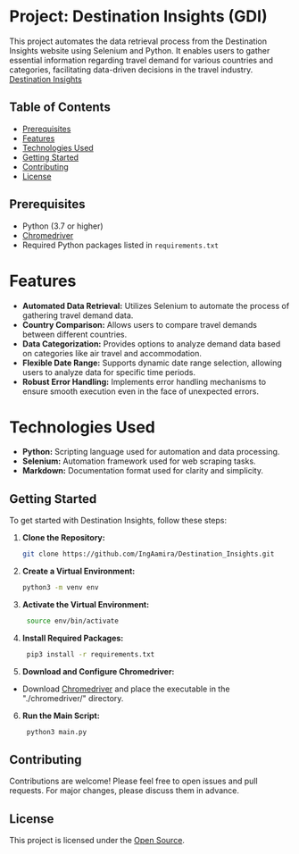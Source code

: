 # Project: Destination Insights (GDI)

This project automates the data retrieval process from the Destination Insights website using Selenium and Python. It enables users to gather essential information regarding travel demand for various countries and categories, facilitating data-driven decisions in the travel industry.
[Destination Insights](https://destinationinsights.withgoogle.com/intl/en_ALL/)

## Table of Contents

- [Prerequisites](#prerequisites)
- [Features](#features)
- [Technologies Used](#technologies-used)
- [Getting Started](#getting-started)
- [Contributing](#contributing)
- [License](#license)

## Prerequisites

- Python (3.7 or higher)
- [Chromedriver](https://chromedriver.chromium.org/downloads)
- Required Python packages listed in `requirements.txt`

# Features
- **Automated Data Retrieval:** Utilizes Selenium to automate the process of gathering travel demand data.
- **Country Comparison:** Allows users to compare travel demands between different countries.
- **Data Categorization:** Provides options to analyze demand data based on categories like air travel and accommodation.
- **Flexible Date Range:** Supports dynamic date range selection, allowing users to analyze data for specific time periods.
- **Robust Error Handling:** Implements error handling mechanisms to ensure smooth execution even in the face of unexpected errors.

# Technologies Used
- **Python:** Scripting language used for automation and data processing.
- **Selenium:** Automation framework used for web scraping tasks.
- **Markdown:** Documentation format used for clarity and simplicity.

## Getting Started

To get started with Destination Insights, follow these steps:

1. **Clone the Repository:**
   ```sh
   git clone https://github.com/IngAamira/Destination_Insights.git
   ```
2. **Create a Virtual Environment:**
   ```sh
   python3 -m venv env
   ```
3. **Activate the Virtual Environment:**
   ```sh
    source env/bin/activate
   ```
4. **Install Required Packages:**
   ```sh
    pip3 install -r requirements.txt
   ``` 
5. **Download and Configure Chromedriver:**
- Download [Chromedriver](https://chromedriver.chromium.org/downloads) and place the executable in the "./chromedriver/" directory.
6. **Run the Main Script:**
   ```sh
    python3 main.py
   ``` 

## Contributing

Contributions are welcome! Please feel free to open issues and pull requests. For major changes, please discuss them in advance.

## License

This project is licensed under the [Open Source](https://opensource.org/licenses/).